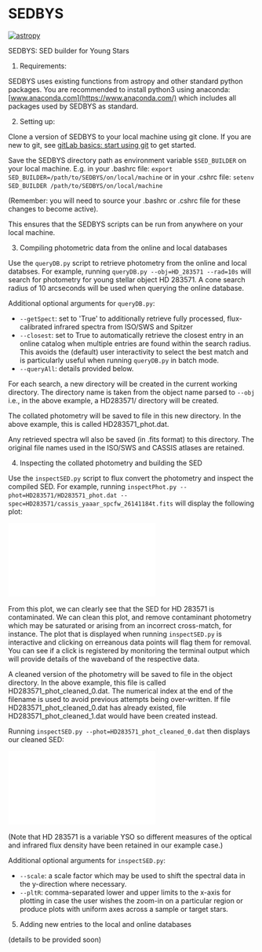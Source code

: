 # SEDBYS

[![astropy](http://img.shields.io/badge/powered%20by-AstroPy-orange.svg?style=flat)](http://www.astropy.org/)

SEDBYS: SED builder for Young Stars

1. Requirements:

SEDBYS uses existing functions from astropy and other standard python packages. You are recommended to install python3 using anaconda: [www.anaconda.com](https://www.anaconda.com/) which includes all packages used by SEDBYS as standard. 


2. Setting up:

Clone a version of SEDBYS to your local machine using git clone. If you are new to git, see 
[gitLab basics: start using git](https://docs.gitlab.com/ee/gitlab-basics/start-using-git.html) to get started.

Save the SEDBYS directory path as environment variable `$SED_BUILDER` on your local machine. E.g. in your .bashrc file:
`export SED_BUILDER=/path/to/SEDBYS/on/local/machine`
or in your .cshrc file:
`setenv SED_BUILDER /path/to/SEDBYS/on/local/machine`

(Remember: you will need to source your .bashrc or .cshrc file for these changes to become active).

This ensures that the SEDBYS scripts can be run from anywhere on your local machine.


3. Compiling photometric data from the online and local databases

Use the `queryDB.py` script to retrieve photometry from the online and local databses. For example, running
`queryDB.py --obj=HD_283571 --rad=10s`
will search for photometry for young stellar object HD 283571. A cone search radius of 10 arcseconds will be used when querying the online database.

Additional optional arguments for `queryDB.py`:
*  `--getSpect`: set to 'True' to additionally retrieve fully processed, flux-calibrated infrared spectra from ISO/SWS and Spitzer
*  `--closest`: set to True to automatically retrieve the closest entry in an online catalog when multiple entries are found within the search radius. This avoids the (default) user interactivity to select the best match and is particularly useful when running `queryDB.py` in batch mode.
*  `--queryAll`: details provided below.  

For each search, a new directory will be created in the current working directory. The directory name is taken from the object name parsed to `--obj` i.e., in the above example, a HD283571/ directory will be created.

The collated photometry will be saved to file in this new directory. In the above example, this is called HD283571_phot.dat.

Any retrieved spectra wll also be saved (in .fits format) to this directory. The original file names used in the ISO/SWS and CASSIS atlases are retained. 


4. Inspecting the collated photometry and building the SED
 
Use the `inspectSED.py` script to flux convert the photometry and inspect the compiled SED. For example, running
`inspectPhot.py --phot=HD283571/HD283571_phot.dat --spec=HD283571/cassis_yaaar_spcfw_26141184t.fits`
will display the following plot:

![examples/HD283571_sed.pdf](examples/HD283571_sed.pdf)

From this plot, we can clearly see that the SED for HD 283571 is contaminated. We can clean this plot, and remove contaminant photometry which may be saturated or arising from an incorrect cross-match, for instance. The plot that is displayed when running `inspectSED.py` is interactive and clicking on erreanous data points will flag them for removal. You can see if a click is registered by monitoring the terminal output which will provide details of the waveband of the respective data. 

A cleaned version of the photometry will be saved to file in the object directory. In the above example, this file is called HD283571_phot_cleaned_0.dat. The numerical index at the end of the filename is used to avoid previous attempts being over-written. If file HD283571_phot_cleaned_0.dat has already existed, file HD283571_phot_cleaned_1.dat would have been created instead.

Running `inspectSED.py --phot=HD283571_phot_cleaned_0.dat` then displays our cleaned SED:

![examples/HD283571_sed_cleaned.pdf](examples/HD283571_sed_cleaned.pdf)

(Note that HD 283571 is a variable YSO so different measures of the optical and infrared flux density have been retained in our example case.)

Additional optional arguments for `inspectSED.py`:
*  `--scale`: a scale factor which may be used to shift the spectral data in the y-direction where necessary.
*  `--pltR`: comma-separated lower and upper limits to the x-axis for plotting in case the user wishes the zoom-in on a particular region or produce plots with uniform axes across a sample or target stars.
  


5. Adding new entries to the local and online databases

(details to be provided soon)
